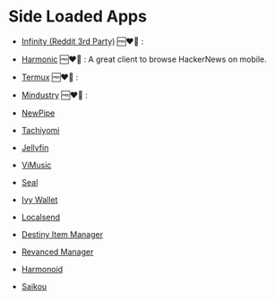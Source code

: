 # Side Loaded Apps

- [Infinity (Reddit 3rd Party)](https://github.com/Docile-Alligator/Infinity-For-Reddit) 🆓❤️‍🔥 :

- [Harmonic](https://github.com/SimonHalvdansson/Harmonic-HN) 🆓❤️‍🔥 : A great client to browse HackerNews on mobile.

- [Termux](https://termux.dev/en/) 🆓❤️‍🔥 :

- [Mindustry](https://mindustrygame.github.io/) 🆓❤️‍🔥 :

- [NewPipe](https://newpipe.net/)

- [Tachiyomi](https://tachiyomi.org/)

- [Jellyfin](https://jellyfin.org/)

- [ViMusic](https://github.com/vfsfitvnm/ViMusic)

- [Seal](https://github.com/JunkFood02/Seal)

- [Ivy Wallet](https://github.com/Ivy-Apps/ivy-wallet)

- [Localsend](https://localsend.org/#/)

- [Destiny Item Manager](https://destinyitemmanager.com/)

- [Revanced Manager](https://revanced.app/)

- [Harmonoid](https://harmonoid.com/)

- [Saikou](https://github.com/saikou-app/saikou)